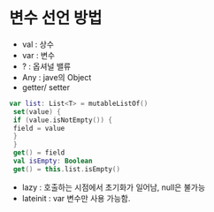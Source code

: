 # 변수 선언 방법

- val : 상수
- var : 변수
- ? : 옵셔널 밸류
- Any : jave의 Object
- getter/ setter

```kotlin
var list: List<T> = mutableListOf()
 set(value) {
 if (value.isNotEmpty()) {
 field = value
 }
 }
 get() = field
 val isEmpty: Boolean
 get() = this.list.isEmpty()
```

- lazy : 호출하는 시점에서 초기화가 일어남, null은 불가능
- lateinit : var 변수만 사용 가능함.
